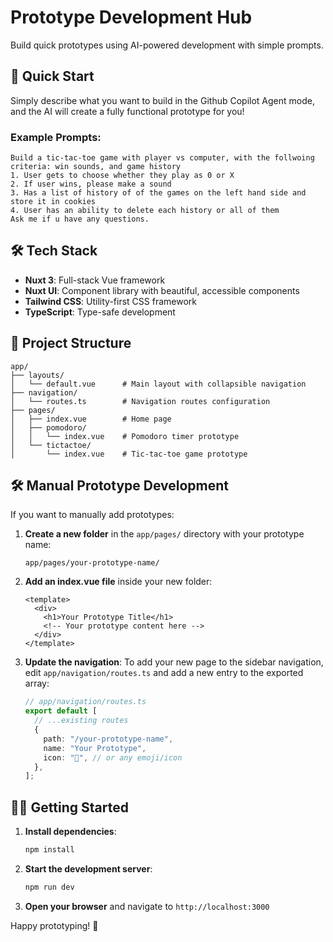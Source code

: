 # Prototype Development Hub

Build quick prototypes using AI-powered development with simple prompts.

## 🚀 Quick Start

Simply describe what you want to build in the Github Copilot Agent mode,
and the AI will create a fully functional prototype for you!

### Example Prompts:

```
Build a tic-tac-toe game with player vs computer, with the follwoing criteria: win sounds, and game history
1. User gets to choose whether they play as 0 or X
2. If user wins, please make a sound
3. Has a list of history of of the games on the left hand side and store it in cookies
4. User has an ability to delete each history or all of them
Ask me if u have any questions.
```

## 🛠️ Tech Stack

- **Nuxt 3**: Full-stack Vue framework
- **Nuxt UI**: Component library with beautiful, accessible components
- **Tailwind CSS**: Utility-first CSS framework
- **TypeScript**: Type-safe development

## 📁 Project Structure

```
app/
├── layouts/
│   └── default.vue      # Main layout with collapsible navigation
├── navigation/
│   └── routes.ts        # Navigation routes configuration
├── pages/
│   ├── index.vue        # Home page
│   ├── pomodoro/
│   │   └── index.vue    # Pomodoro timer prototype
│   └── tictactoe/
│       └── index.vue    # Tic-tac-toe game prototype
```

## 🛠️ Manual Prototype Development

If you want to manually add prototypes:

1. **Create a new folder** in the `app/pages/` directory with your prototype name:

   ```
   app/pages/your-prototype-name/
   ```

2. **Add an index.vue file** inside your new folder:

   ```vue
   <template>
     <div>
       <h1>Your Prototype Title</h1>
       <!-- Your prototype content here -->
     </div>
   </template>
   ```

3. **Update the navigation**: To add your new page to the sidebar navigation, edit `app/navigation/routes.ts` and add a new entry to the exported array:
   ```ts
   // app/navigation/routes.ts
   export default [
     // ...existing routes
     {
       path: "/your-prototype-name",
       name: "Your Prototype",
       icon: "🔧", // or any emoji/icon
     },
   ];
   ```

## 🏃‍♂️ Getting Started

1. **Install dependencies**:

   ```bash
   npm install
   ```

2. **Start the development server**:

   ```bash
   npm run dev
   ```

3. **Open your browser** and navigate to `http://localhost:3000`

Happy prototyping! 🎨
